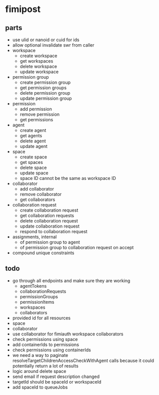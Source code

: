 # fimipost

## parts

- use ulid or nanoid or cuid for ids
- allow optional invalidate swr from caller
- workspace
  - create workspace
  - get workspaces
  - delete workspace
  - update workspace
- permission group
  - create permission group
  - get permission groups
  - delete permission group
  - update permission group
- permission
  - add permission
  - remove permission
  - get permissions
- agent
  - create agent
  - get agents
  - delete agent
  - update agent
- space
  - create space
  - get spaces
  - delete space
  - update space
  - space ID cannot be the same as workspace ID
- collaborator
  - add collaborator
  - remove collaborator
  - get collaborators
- collaboration request
  - create collaboration request
  - get collaboration requests
  - delete collaboration request
  - update collaboration request
  - respond to collaboration request
- assignments, internal
  - of permission group to agent
  - of permission group to collaboration request on accept
- compound unique constraints

## todo

- go through all endpoints and make sure they are working
  - agentTokens
  - collaborationRequests
  - permissionGroups
  - permissionItems
  - workspaces
  - collaborators
- provided id for all resources
- space
- collaborator
- use collaborator for fimiauth workspace collaborators
- check permissions using space
- add containerIds to permissions
- check permissions using containerIds
- we need a way to paginate resolveTargetChildrenAccessCheckWithAgent calls because it could potentially return a lot of results
- logic around delete space
- send email if request description changed
- targetId should be spaceId or workspaceId
- add spaceId to queueJobs
